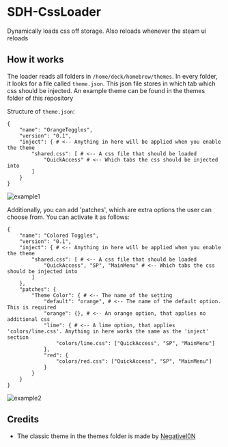 # SDH-CssLoader
Dynamically loads css off storage. Also reloads whenever the steam ui reloads

## How it works
The loader reads all folders in `/home/deck/homebrew/themes`. In every folder, it looks for a file called `theme.json`. This json file stores in which tab which css should be injected. An example theme can be found in the themes folder of this repository

Structure of `theme.json`:

```
{
    "name": "OrangeToggles",
    "version": "0.1",
    "inject": { # <-- Anything in here will be applied when you enable the theme
        "shared.css": [ # <-- A css file that should be loaded 
            "QuickAccess" # <-- Which tabs the css should be injected into
        ] 
    }
}
```

![example1](https://raw.githubusercontent.com/suchmememanyskill/SDH-CssLoader/main/images/example1.png)

Additionally, you can add 'patches', which are extra options the user can choose from. You can activate it as follows:

```
{
    "name": "Colored Toggles",
    "version": "0.1",
    "inject": { # <-- Anything in here will be applied when you enable the theme
        "shared.css": [ # <-- A css file that should be loaded 
            "QuickAccess", "SP", "MainMenu" # <-- Which tabs the css should be injected into
        ] 
    },
    "patches": {
        "Theme Color": { # <-- The name of the setting
            "default": "orange", # <-- The name of the default option. This is required
            "orange": {}, # <-- An orange option, that applies no additional css
            "lime": { # <-- A lime option, that applies 'colors/lime.css'. Anything in here works the same as the 'inject' section
                "colors/lime.css": ["QuickAccess", "SP", "MainMenu"]
            },
            "red": {
                "colors/red.css": ["QuickAccess", "SP", "MainMenu"]
            }
        }
    }
}
```

![example2](https://raw.githubusercontent.com/suchmememanyskill/SDH-CssLoader/main/images/example2.png)

## Credits
- The classic theme in the themes folder is made by [NegativeI0N](https://github.com/NegativeI0N/SDH-ClassicTheme)
